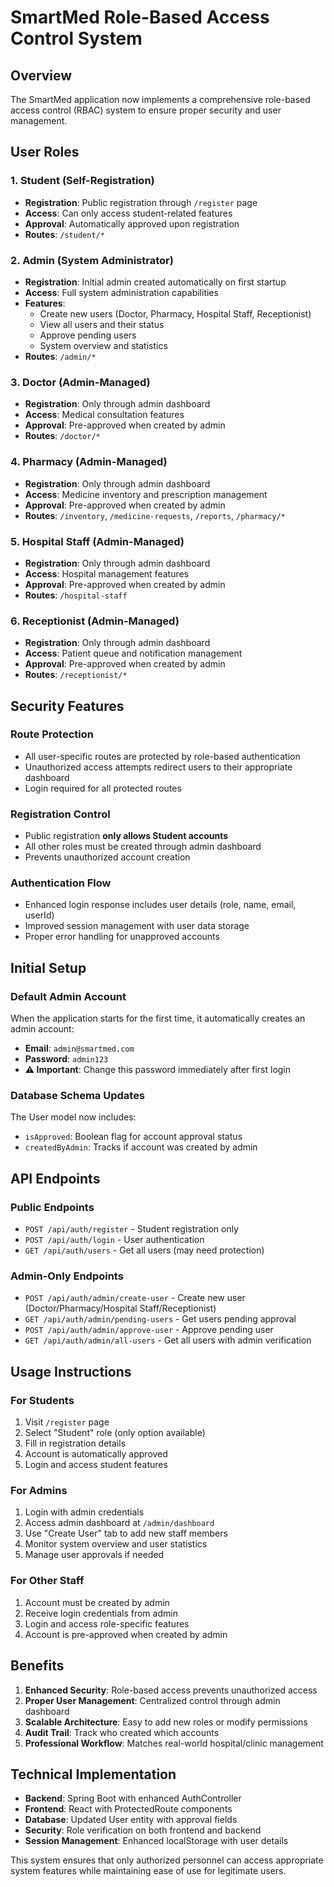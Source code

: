 # SmartMed Role-Based Access Control System

## Overview

The SmartMed application now implements a comprehensive role-based access control (RBAC) system to ensure proper security and user management.

## User Roles

### 1. **Student** (Self-Registration)
- **Registration**: Public registration through `/register` page
- **Access**: Can only access student-related features
- **Approval**: Automatically approved upon registration
- **Routes**: `/student/*`

### 2. **Admin** (System Administrator)
- **Registration**: Initial admin created automatically on first startup
- **Access**: Full system administration capabilities
- **Features**:
  - Create new users (Doctor, Pharmacy, Hospital Staff, Receptionist)
  - View all users and their status
  - Approve pending users
  - System overview and statistics
- **Routes**: `/admin/*`

### 3. **Doctor** (Admin-Managed)
- **Registration**: Only through admin dashboard
- **Access**: Medical consultation features
- **Approval**: Pre-approved when created by admin
- **Routes**: `/doctor/*`

### 4. **Pharmacy** (Admin-Managed)
- **Registration**: Only through admin dashboard
- **Access**: Medicine inventory and prescription management
- **Approval**: Pre-approved when created by admin
- **Routes**: `/inventory`, `/medicine-requests`, `/reports`, `/pharmacy/*`

### 5. **Hospital Staff** (Admin-Managed)
- **Registration**: Only through admin dashboard
- **Access**: Hospital management features
- **Approval**: Pre-approved when created by admin
- **Routes**: `/hospital-staff`

### 6. **Receptionist** (Admin-Managed)
- **Registration**: Only through admin dashboard
- **Access**: Patient queue and notification management
- **Approval**: Pre-approved when created by admin
- **Routes**: `/receptionist/*`

## Security Features

### Route Protection
- All user-specific routes are protected by role-based authentication
- Unauthorized access attempts redirect users to their appropriate dashboard
- Login required for all protected routes

### Registration Control
- Public registration **only allows Student accounts**
- All other roles must be created through admin dashboard
- Prevents unauthorized account creation

### Authentication Flow
- Enhanced login response includes user details (role, name, email, userId)
- Improved session management with user data storage
- Proper error handling for unapproved accounts

## Initial Setup

### Default Admin Account
When the application starts for the first time, it automatically creates an admin account:

- **Email**: `admin@smartmed.com`
- **Password**: `admin123`
- **⚠️ Important**: Change this password immediately after first login

### Database Schema Updates
The User model now includes:
- `isApproved`: Boolean flag for account approval status
- `createdByAdmin`: Tracks if account was created by admin

## API Endpoints

### Public Endpoints
- `POST /api/auth/register` - Student registration only
- `POST /api/auth/login` - User authentication
- `GET /api/auth/users` - Get all users (may need protection)

### Admin-Only Endpoints
- `POST /api/auth/admin/create-user` - Create new user (Doctor/Pharmacy/Hospital Staff/Receptionist)
- `GET /api/auth/admin/pending-users` - Get users pending approval
- `POST /api/auth/admin/approve-user` - Approve pending user
- `GET /api/auth/admin/all-users` - Get all users with admin verification

## Usage Instructions

### For Students
1. Visit `/register` page
2. Select "Student" role (only option available)
3. Fill in registration details
4. Account is automatically approved
5. Login and access student features

### For Admins
1. Login with admin credentials
2. Access admin dashboard at `/admin/dashboard`
3. Use "Create User" tab to add new staff members
4. Monitor system overview and user statistics
5. Manage user approvals if needed

### For Other Staff
1. Account must be created by admin
2. Receive login credentials from admin
3. Login and access role-specific features
4. Account is pre-approved when created by admin

## Benefits

1. **Enhanced Security**: Role-based access prevents unauthorized access
2. **Proper User Management**: Centralized control through admin dashboard
3. **Scalable Architecture**: Easy to add new roles or modify permissions
4. **Audit Trail**: Track who created which accounts
5. **Professional Workflow**: Matches real-world hospital/clinic management

## Technical Implementation

- **Backend**: Spring Boot with enhanced AuthController
- **Frontend**: React with ProtectedRoute components
- **Database**: Updated User entity with approval fields
- **Security**: Role verification on both frontend and backend
- **Session Management**: Enhanced localStorage with user details

This system ensures that only authorized personnel can access appropriate system features while maintaining ease of use for legitimate users.